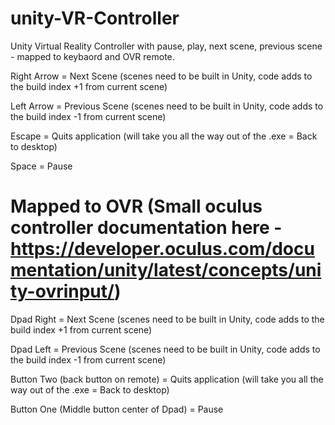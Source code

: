 # unity-VR-Controller
Unity Virtual Reality Controller with pause, play, next scene, previous scene - mapped to keybaord and OVR remote.

Right Arrow = Next Scene (scenes need to be built in Unity, code adds to the build index +1 from current scene)

Left Arrow = Previous Scene (scenes need to be built in Unity, code adds to the build index -1 from current scene)

Escape = Quits application (will take you all the way out of the .exe = Back to desktop)

Space = Pause

# Mapped to OVR (Small oculus controller documentation here - https://developer.oculus.com/documentation/unity/latest/concepts/unity-ovrinput/)

Dpad Right = Next Scene (scenes need to be built in Unity, code adds to the build index +1 from current scene)

Dpad Left = Previous Scene (scenes need to be built in Unity, code adds to the build index -1 from current scene)

Button Two (back button on remote) = Quits application (will take you all the way out of the .exe = Back to desktop)

Button One (Middle button center of Dpad) = Pause 
